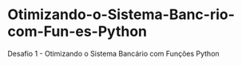 # Otimizando-o-Sistema-Banc-rio-com-Fun-es-Python
Desafio 1 - Otimizando o Sistema Bancário com Funções Python
